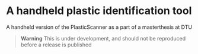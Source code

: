 # A handheld plastic identification tool
A handheld version of the PlasticScanner as a part of a masterthesis at DTU

> **Warning**
> This is under development, and should not be reproduced before a release is published
